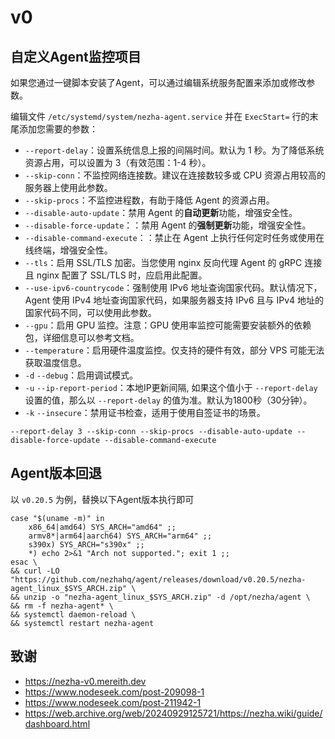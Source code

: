 # v0

## 自定义Agent监控项目

如果您通过一键脚本安装了Agent，可以通过编辑系统服务配置来添加或修改参数。

编辑文件 `/etc/systemd/system/nezha-agent.service` 并在 `ExecStart=` 行的末尾添加您需要的参数：

- `--report-delay`：设置系统信息上报的间隔时间。默认为 1 秒。为了降低系统资源占用，可以设置为 3（有效范围：1-4 秒）。
- `--skip-conn`：不监控网络连接数。建议在连接数较多或 CPU 资源占用较高的服务器上使用此参数。
- `--skip-procs`：不监控进程数，有助于降低 Agent 的资源占用。
- `--disable-auto-update`：禁用 Agent 的**自动更新**功能，增强安全性。
- `--disable-force-update`：：禁用 Agent 的**强制更新**功能，增强安全性。
- `--disable-command-execute`：：禁止在 Agent 上执行任何定时任务或使用在线终端，增强安全性。
- `--tls`：启用 SSL/TLS 加密。当您使用 nginx 反向代理 Agent 的 gRPC 连接且 nginx 配置了 SSL/TLS 时，应启用此配置。
- `--use-ipv6-countrycode`：强制使用 IPv6 地址查询国家代码。默认情况下，Agent 使用 IPv4 地址查询国家代码，如果服务器支持 IPv6 且与 IPv4 地址的国家代码不同，可以使用此参数。
- `--gpu`：启用 GPU 监控。注意：GPU 使用率监控可能需要安装额外的依赖包，详细信息可以参考文档。
- `--temperature`：启用硬件温度监控。仅支持的硬件有效，部分 VPS 可能无法获取温度信息。
- `-d` `--debug`：启用调试模式。
- `-u` `--ip-report-period`：本地IP更新间隔, 如果这个值小于 `--report-delay` 设置的值，那么以 `--report-delay` 的值为准。默认为1800秒（30分钟）。
- `-k` `--insecure`：禁用证书检查，适用于使用自签证书的场景。

```shell
--report-delay 3 --skip-conn --skip-procs --disable-auto-update --disable-force-update --disable-command-execute
```

## Agent版本回退

以 `v0.20.5` 为例，替换以下Agent版本执行即可

```shell
case "$(uname -m)" in
    x86_64|amd64) SYS_ARCH="amd64" ;;
    armv8*|arm64|aarch64) SYS_ARCH="arm64" ;;
    s390x) SYS_ARCH="s390x" ;;
    *) echo 2>&1 "Arch not supported."; exit 1 ;;
esac \
&& curl -LO "https://github.com/nezhahq/agent/releases/download/v0.20.5/nezha-agent_linux_$SYS_ARCH.zip" \
&& unzip -o "nezha-agent_linux_$SYS_ARCH.zip" -d /opt/nezha/agent \
&& rm -f nezha-agent* \
&& systemctl daemon-reload \
&& systemctl restart nezha-agent
```

## 致谢

- https://nezha-v0.mereith.dev
- https://www.nodeseek.com/post-209098-1
- https://www.nodeseek.com/post-211942-1
- https://web.archive.org/web/20240929125721/https://nezha.wiki/guide/dashboard.html
